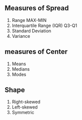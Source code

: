## Measures of Spread 
1.	Range MAX-MIN
2.	Interquartile Range (IQR) Q3-Q1
3.	Standard Deviation
4.	Variance

## measures of Center
1.	Means
2.	Medians
3.	Modes

## Shape
1. Right-skewed
2. Left-skewed
3. Symmetric
